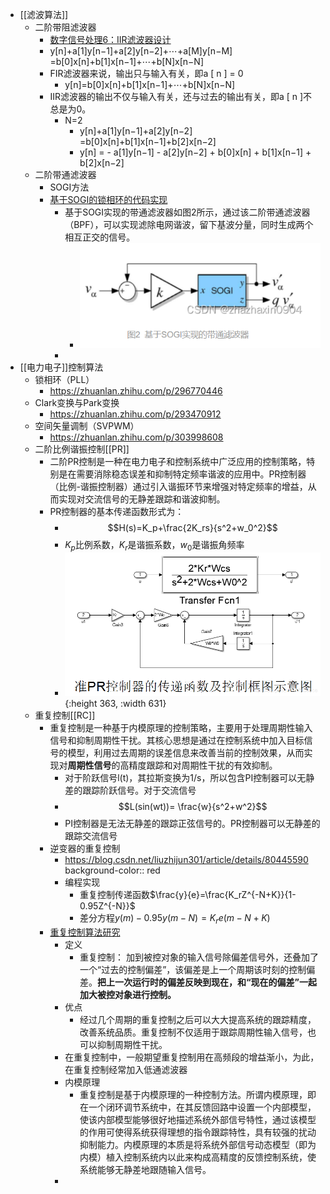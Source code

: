 - [[滤波算法]]
	- 二阶带阻滤波器
		- [数字信号处理6：IIR滤波器设计](https://blog.csdn.net/zuguorui/article/details/116402961)
		- y[n]+a[1]y[n−1]+a[2]y[n−2]+⋯+a[M]y[n−M]
		  =b[0]x[n]+b[1]x[n−1]+⋯+b[N]x[n−N]
		- FIR滤波器来说，输出只与输入有关，即a [ n ] = 0
			- y[n]=b[0]x[n]+b[1]x[n−1]+⋯+b[N]x[n−N]
		- IIR滤波器的输出不仅与输入有关，还与过去的输出有关，即a [ n ]不总是为0。
			- N=2
				- y[n]+a[1]y[n−1]+a[2]y[n−2] =b[0]x[n]+b[1]x[n−1]+b[2]x[n−2]
				- y[n] = - a[1]y[n−1] - a[2]y[n−2] + b[0]x[n] + b[1]x[n−1] + b[2]x[n−2]
	- 二阶带通滤波器
		- SOGI方法
		- [基于SOGI的锁相环的代码实现](https://blog.csdn.net/sinat_40597468/article/details/125582569)
			- 基于SOGI实现的带通滤波器如图2所示，通过该二阶带通滤波器（BPF），可以实现滤除电网谐波，留下基波分量，同时生成两个相互正交的信号。
				- ![image.png](../assets/image_1731391943294_0.png)
			-
- [[电力电子]]控制算法
	- 锁相环（PLL）
		- https://zhuanlan.zhihu.com/p/296770446
	- Clark变换与Park变换
		- https://zhuanlan.zhihu.com/p/293470912
	- 空间矢量调制（SVPWM）
		- https://zhuanlan.zhihu.com/p/303998608
	- 二阶比例谐振控制[[PR]]
		- 二阶PR控制是一种在电力电子和控制系统中广泛应用的控制策略，特别是在需要消除稳态误差和抑制特定频率谐波的应用中。PR控制器（比例-谐振控制器）通过引入谐振环节来增强对特定频率的增益，从而实现对交流信号的无静差跟踪和谐波抑制。
		- PR控制器的基本传递函数形式为：
			- $$H(s)=K_p+\frac{2K_rs}{s^2+w_0^2}$$
			- $K_p$比例系数，$K_r$是谐振系数，$w_0$是谐振角频率
			- ![image.png](../assets/image_1731396465111_0.png){:height 363, :width 631}
	- 重复控制[[RC]]
		- 重复控制是一种基于内模原理的控制策略，主要用于处理周期性输入信号和抑制周期性干扰。其核心思想是通过在控制系统中加入目标信号的模型，利用过去周期的误差信息来改善当前的控制效果，从而实现对**周期性信号**的高精度跟踪和对周期性干扰的有效抑制。
			- 对于阶跃信号l(t)，其拉斯变换为1/s，所以包含PI控制器可以无静差的跟踪阶跃信号。对于交流信号
			- $$L(sin(wt))=  \frac{w}{s^2+w^2}$$
			- PI控制器是无法无静差的跟踪正弦信号的。PR控制器可以无静差的跟踪交流信号
		- 逆变器的重复控制
			- https://blog.csdn.net/liuzhijun301/article/details/80445590
			  background-color:: red
			- 编程实现
				- 重复控制传递函数$\frac{y}{e}=\frac{K_rZ^{-N+K}}{1-0.95Z^{-N}}$
				- 差分方程$y(m)-0.95y(m-N)=K_re(m-N+K)$
		- [重复控制算法研究](https://zhuanlan.zhihu.com/p/669194234#:~:text=%E9%87%8D%E5%A4%8D%E6%8E%A7%E5%88%B6%E6%98%AF%E5%9F%BA%E4%BA%8E%E5%86%85%E6%A8%A1%E5%8E%9F%E7%90%86%E7%9A%84%E4%B8%80%E7%A7%8D%E6%8E%A7%E5%88%B6%E6%80%9D%E6%83%B3%EF%BC%8C%E5%AE%83%E7%9A%84%E5%86%85%E6%A8%A1%E6%95%B0%E5%AD%A6%E6%A8%A1%E5%9E%8B%E6%8F%8F%E8%BF%B0%E7%9A%84%E6%98%AF%E5%91%A8%E6%9C%9F%E6%80%A7%E7%9A%84%E4%BF%A1%E5%8F%B7%EF%BC%8C%E5%9B%A0%E8%80%8C%E4%BD%BF%E5%BE%97%E9%97%AD%E7%8E%AF%E6%8E%A7%E5%88%B6%E7%B3%BB%E7%BB%9F%E8%83%BD%E5%A4%9F%E6%97%A0%E9%9D%99%E5%B7%AE%E5%9C%B0%E8%B7%9F%E8%B8%AA%E5%91%A8%E6%9C%9F%E4%BF%A1%E5%8F%B7%E3%80%82%E5%8D%95%E4%B8%80%E9%A2%91%E7%8E%87%E7%9A%84%E6%AD%A3%E5%BC%A6%E6%B3%A2%E6%98%AF%E5%85%B8%E5%9E%8B%E7%9A%84%E5%91%A8%E6%9C%9F%E4%BF%A1%E5%8F%B7%EF%BC%8C%E5%AE%83%E7%9A%84%E6%95%B0%E5%AD%A6)
			- 定义
				- 重复控制： 加到被控对象的输入信号除偏差信号外，还叠加了一个“过去的控制偏差”，该偏差是上一个周期该时刻的控制偏差。**把上一次运行时的偏差反映到现在，和“现在的偏差”一起加大被控对象进行控制。**
			- 优点
				- 经过几个周期的重复控制之后可以大大提高系统的跟踪精度，改善系统品质。重复控制不仅适用于跟踪周期性输入信号，也可以抑制周期性干扰。
			- 在重复控制中，一般期望重复控制用在高频段的增益渐小，为此，在重复控制经常加入低通滤波器
			- 内模原理
				- 重复控制是基于内模原理的一种控制方法。所谓内模原理，即在一个闭环调节系统中，在其反馈回路中设置一个内部模型，使该内部模型能够很好地描述系统外部信号特性，通过该模型的作用可使得系统获得理想的指令跟踪特性，具有较强的扰动抑制能力。内模原理的本质是将系统外部信号动态模型（即为内模）植入控制系统内以此来构成高精度的反馈控制系统，使系统能够无静差地跟随输入信号。
			-